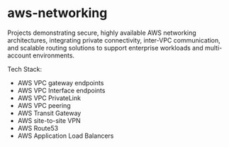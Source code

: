 # aws-networking
Projects demonstrating secure, highly available AWS networking architectures, integrating private connectivity, inter-VPC communication, and scalable routing solutions to support enterprise workloads and multi-account environments.

Tech Stack: 
* AWS VPC gateway endpoints
* AWS VPC  Interface endpoints
* AWS VPC PrivateLink
* AWS VPC peering
* AWS Transit Gateway
* AWS site-to-site VPN
* AWS Route53
* AWS Application Load Balancers
